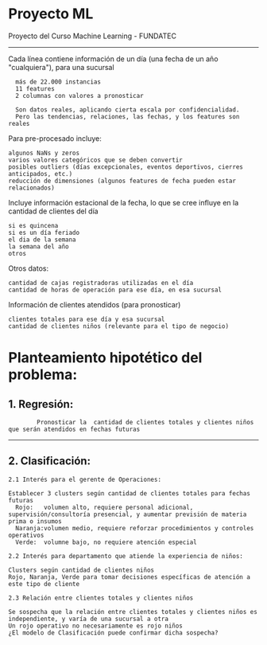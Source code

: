 # Proyecto ML
Proyecto del Curso Machine Learning - FUNDATEC

**********************************************************************************

Cada línea contiene información de un día (una fecha de un año "cualquiera"), para una sucursal      

      más de 22.000 instancias
      11 features  
      2 columnas con valores a pronosticar
      
      Son datos reales, aplicando cierta escala por confidencialidad. 
      Pero las tendencias, relaciones, las fechas, y los features son reales
      
Para pre-procesado incluye:

    algunos NaNs y zeros
    varios valores categóricos que se deben convertir
    posibles outliers (días excepcionales, eventos deportivos, cierres anticipados, etc.)
    reducción de dimensiones (algunos features de fecha pueden estar relacionados)
 
Incluye información estacional de la fecha, lo que se cree influye en la cantidad de clientes del día

    si es quincena
    si es un día feriado
    el dia de la semana
    la semana del año
    otros
 
Otros datos:
  
    cantidad de cajas registradoras utilizadas en el día
    cantidad de horas de operación para ese día, en esa sucursal
  
Información de clientes atendidos (para pronosticar)
  
    clientes totales para ese día y esa sucursal
    cantidad de clientes niños (relevante para el tipo de negocio)
  
# Planteamiento hipotético del problema:

  ## 1. Regresión:
  
            Pronosticar la  cantidad de clientes totales y clientes niños que serán atendidos en fechas futuras
  
  **********************************************************************************
  
  ## 2. Clasificación:
  
    2.1 Interés para el gerente de Operaciones:
    
    Establecer 3 clusters según cantidad de clientes totales para fechas futuras
      Rojo:   volumen alto, requiere personal adicional, supervisión/consultoría presencial, y aumentar previsión de materia prima o insumos
      Naranja:volumen medio, requiere reforzar procedimientos y controles operativos
      Verde:  volumne bajo, no requiere atención especial
      
    2.2 Interés para departamento que atiende la experiencia de niños:
    
    Clusters según cantidad de clientes niños
    Rojo, Naranja, Verde para tomar decisiones específicas de atención a este tipo de cliente
      
    2.3 Relación entre clientes totales y clientes niños
    
    Se sospecha que la relación entre clientes totales y clientes niños es independiente, y varía de una sucursal a otra
    Un rojo operativo no necesariamente es rojo niños
    ¿El modelo de Clasificación puede confirmar dicha sospecha?
